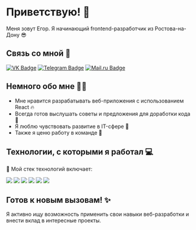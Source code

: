 # Приветствую! 👋

Меня зовут Егор. Я начинающий frontend-разработчик из Ростова-на-Дону 😎

## Связь со мной 📱
<a href="https://vk.com/egor.keen"><img src="https://img.shields.io/badge/Вконтакте-0077FF?style=for-the-badge&logo=vk&logoColor=white" alt="VK Badge"/></a> <a href="https://t.me/egorkeen"><img src="https://img.shields.io/badge/Telegram-26A5E4?style=for-the-badge&logo=telegram&logoColor=white" alt="Telegram Badge"/></a> <a href="mailto:egor.keen@mail.ru"><img src="https://img.shields.io/badge/Mail.ru-005FF9?style=for-the-badge&logo=maildotru&logoColor=white" alt="Mail.ru Badge"/></a>

## Немного обо мне 🙋‍♂️
- Мне нравится разрабатывать веб-приложения с использованием React 🔥
- Всегда готов выслушать советы и предложения для доработки кода 🌱
- Я люблю чувствовать развитие в IT-сфере 🚀
- Также я ценю работу в команде 🤝

## Технологии, с которыми я работал 💻

🔨 Мой стек технологий включает:

<img src="https://img.shields.io/badge/HTML5-E34F26?style=for-the-badge&logo=html5&logoColor=white"/> <img src="https://img.shields.io/badge/CSS3-1572B6?style=for-the-badge&logo=css3&logoColor=white"/> <img src="https://img.shields.io/badge/JavaScript-F7DF1E?style=for-the-badge&logo=javascript&logoColor=white"/> <img src="https://img.shields.io/badge/React-61DAFB?style=for-the-badge&logo=react&logoColor=white"/> <img src="https://img.shields.io/badge/Node.js-339933?style=for-the-badge&logo=nodedotjs&logoColor=white"/> <img src="https://img.shields.io/badge/Express.js-000000?style=for-the-badge&logo=express&logoColor=white"/>


## Готов к новым вызовам! ✨
Я активно ищу возможность применить свои навыки веб-разработки и внести вклад в интересные проекты.
